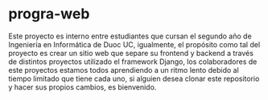 # progra-web
Este proyecto es interno entre estudiantes que cursan el segundo año de Ingeniería en Informática de Duoc UC, igualmente, el propósito como tal del proyecto es crear un sitio web que separe su frontend y backend a través de distintos proyectos utilizado el framework Django, los colaboradores de este proyectos estamos todos aprendiendo a un ritmo lento debido al tiempo limitado que tiene cada uno, si alguien desea clonar este repositorio y hacer sus propios cambios, es bienvenido.
